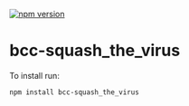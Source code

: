 [![npm version](https://badge.fury.io/js/bcc-squash_the_virus.svg)](https://www.npmjs.com/package/bcc-squash_the_virus)
# bcc-squash_the_virus
To install run:

``` npm install bcc-squash_the_virus ```
